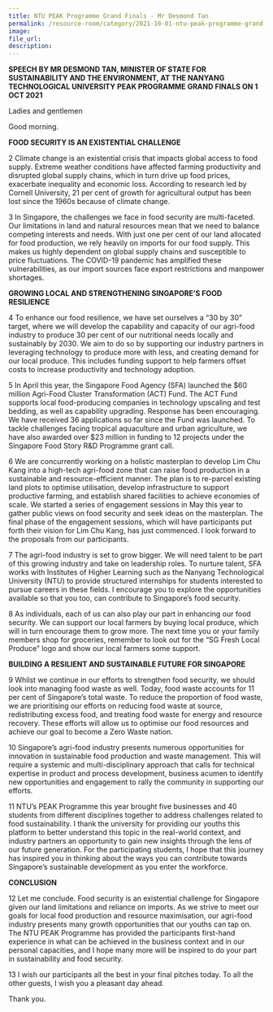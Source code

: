 ```yaml
---  
title: NTU PEAK Programme Grand Finals - Mr Desmond Tan
permalink: /resource-room/category/2021-10-01-ntu-peak-programme-grand-finals.md
image:  
file_url:  
description:  
---  
```


**SPEECH BY MR DESMOND TAN, MINISTER OF STATE FOR SUSTAINABILITY AND THE ENVIRONMENT, AT THE NANYANG TECHNOLOGICAL UNIVERSITY PEAK PROGRAMME GRAND FINALS ON 1 OCT 2021**

Ladies and gentlemen

Good morning. 

**FOOD SECURITY IS AN EXISTENTIAL CHALLENGE**

2	Climate change is an existential crisis that impacts global access to food supply. Extreme weather conditions have affected farming productivity and disrupted global supply chains, which in turn drive up food prices, exacerbate inequality and economic loss. According to research led by Cornell University, 21 per cent of growth for agricultural output has been lost since the 1960s because of climate change. 

3	In Singapore, the challenges we face in food security are multi-faceted. Our limitations in land and natural resources mean that we need to balance competing interests and needs. With just one per cent of our land allocated for food production, we rely heavily on imports for our food supply. This makes us highly dependent on global supply chains and susceptible to price fluctuations. The COVID-19 pandemic has amplified these vulnerabilities, as our import sources face export restrictions and manpower shortages. 

**GROWING LOCAL AND STRENGTHENING SINGAPORE’S FOOD RESILIENCE**

4	To enhance our food resilience, we have set ourselves a “30 by 30” target, where we will develop the capability and capacity of our agri-food industry to produce 30 per cent of our nutritional needs locally and sustainably by 2030. We aim to do so by supporting our industry partners in leveraging technology to produce more with less, and creating demand for our local produce. This includes funding support to help farmers offset costs to increase productivity and technology adoption. 

5	In April this year, the Singapore Food Agency (SFA) launched the $60 million Agri-Food Cluster Transformation (ACT) Fund. The ACT Fund supports local food-producing companies in technology upscaling and test bedding, as well as capability upgrading. Response has been encouraging. We have received 36 applications so far since the Fund was launched. To tackle challenges facing tropical aquaculture and urban agriculture, we have also awarded over $23 million in funding to 12 projects under the Singapore Food Story R&D Programme grant call.

6	We are concurrently working on a holistic masterplan to develop Lim Chu Kang into a high-tech agri-food zone that can raise food production in a sustainable and resource-efficient manner. The plan is to re-parcel existing land plots to optimise utilisation, develop infrastructure to support productive farming, and establish shared facilities to achieve economies of scale. We started a series of engagement sessions in May this year to gather public views on food security and seek ideas on the masterplan. The final phase of the engagement sessions, which will have participants put forth their vision for Lim Chu Kang, has just commenced. I look forward to the proposals from our participants.

7	The agri-food industry is set to grow bigger. We will need talent to be part of this growing industry and take on leadership roles. To nurture talent, SFA works with Institutes of Higher Learning such as the Nanyang Technological University (NTU) to provide structured internships for students interested to pursue careers in these fields. I encourage you to explore the opportunities available so that you too, can contribute to Singapore’s food security. 

8	As individuals, each of us can also play our part in enhancing our food security. We can support our local farmers by buying local produce, which will in turn encourage them to grow more. The next time you or your family members shop for groceries, remember to look out for the “SG Fresh Local Produce” logo and show our local farmers some support.

**BUILDING A RESILIENT AND SUSTAINABLE FUTURE FOR SINGAPORE**

9	Whilst we continue in our efforts to strengthen food security, we should look into managing food waste as well. Today, food waste accounts for 11 per cent of Singapore’s total waste. To reduce the proportion of food waste, we are prioritising our efforts on reducing food waste at source, redistributing excess food, and treating food waste for energy and resource recovery. These efforts will allow us to optimise our food resources and achieve our goal to become a Zero Waste nation.  

10	Singapore’s agri-food industry presents numerous opportunities for innovation in sustainable food production and waste management. This will require a systemic and multi-disciplinary approach that calls for technical expertise in product and process development, business acumen to identify new opportunities and engagement to rally the community in supporting our efforts. 

11	NTU’s PEAK Programme this year brought five businesses and 40 students from different disciplines together to address challenges related to food sustainability. I thank the university for providing our youths this platform to better understand this topic in the real-world context, and industry partners an opportunity to gain new insights through the lens of our future generation. For the participating students, I hope that this journey has inspired you in thinking about the ways you can contribute towards Singapore’s sustainable development as you enter the workforce.

**CONCLUSION**

12	Let me conclude. Food security is an existential challenge for Singapore given our land limitations and reliance on imports. As we strive to meet our goals for local food production and resource maximisation, our agri-food industry presents many growth opportunities that our youths can tap on. The NTU PEAK Programme has provided the participants first-hand experience in what can be achieved in the business context and in our personal capacities, and I hope many more will be inspired to do your part in sustainability and food security. 

13	I wish our participants all the best in your final pitches today. To all the other guests, I wish you a pleasant day ahead. 

Thank you. 

